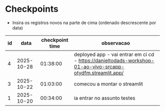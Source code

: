 # Checkpoints

- Insira os registros novos na parte de cima (ordenado descrescente por data)

|id| data       | checkpoint time |observacao|
|-|------------|-----------------|---------|
| 4 | 2025-10-28 | 01:38:00        | deployed app - vai entrar em ci cd - https://danieltodads-workshop-01-ao-vivo-srcapp-otydfm.streamlit.app/| 
| 3 | 2025-10-22 | 01:03:00        | comecou a montar o streamlit|
| 1 | 2025-10-20 | 00:34:00        | ia entrar no assunto testes|

